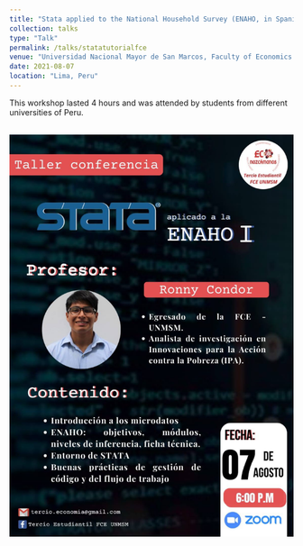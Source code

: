 ```yaml
---
title: "Stata applied to the National Household Survey (ENAHO, in Spanish)"
collection: talks
type: "Talk"
permalink: /talks/statatutorialfce
venue: "Universidad Nacional Mayor de San Marcos, Faculty of Economics Science"
date: 2021-08-07
location: "Lima, Peru"
---
```


This workshop lasted 4 hours and was attended by students from different universities of Peru.

<br/><img src='/images/statatutorialfce.JPG'>